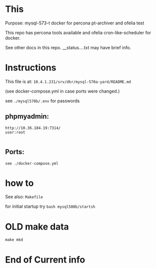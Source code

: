 # This

Purpose: mysql-573-t docker for percona pt-archiver and ofelia test


This repo has percona tools available and ofelia cron-like-scheduler for docker.

See other docs in this repo. __status....txt may have brief info.


# Instructions

This file is at:  `10.4.1.231/srv/dkr/mysql-570a-yard/README.md`

   (see docker-compose.yml in case ports were changed.)

see   `./mysql570b/.env` for passwords


## phpmyadmin:

```
http://10.36.184.19:7314/
user:root


```


## Ports:


```
see ./docker-compose.yml

```

# how to

See also: `Makefile`

for initial startup try `bash mysql580b/startsh`



# OLD make data

`make mkd`




# End of Current info


